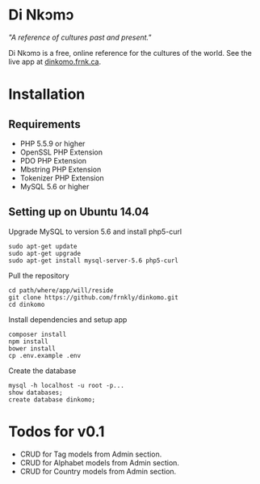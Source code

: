 # Di Nkɔmɔ
*"A reference of cultures past and present."*

Di Nkɔmɔ is a free, online reference for the cultures of the world. See the live app at [dinkomo.frnk.ca](http://dinkomo.frnk.ca).

# Installation

## Requirements
- PHP 5.5.9 or higher
- OpenSSL PHP Extension
- PDO PHP Extension
- Mbstring PHP Extension
- Tokenizer PHP Extension
- MySQL 5.6 or higher

## Setting up on Ubuntu 14.04
Upgrade MySQL to version 5.6 and install php5-curl

    sudo apt-get update
    sudo apt-get upgrade
    sudo apt-get install mysql-server-5.6 php5-curl

Pull the repository

    cd path/where/app/will/reside
    git clone https://github.com/frnkly/dinkomo.git
    cd dinkomo

Install dependencies and setup app

    composer install
    npm install
    bower install
    cp .env.example .env

Create the database

    mysql -h localhost -u root -p...
    show databases;
    create database dinkomo;

# Todos for v0.1

- CRUD for Tag models from Admin section.
- CRUD for Alphabet models from Admin section.
- CRUD for Country models from Admin section.
